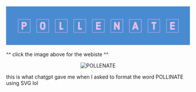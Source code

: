 [![Pollenator](https://github.com/willgitdata/pollen8/blob/27037f57c396a1e1d54522a778d88ddc4f5bde8b/Screenshot%202023-08-22%20at%208.07.02%20PM.png)](https://willgitdata.github.io/pollen8/)    

^^ click the image above for the webiste ^^


<p align="center">
  <img src="https://svgshare.com/i/cTX.svg" alt="POLLENATE"/>
</p>

this is what chatgpt gave me when I asked to format the word POLLINATE using SVG lol                                                
             
